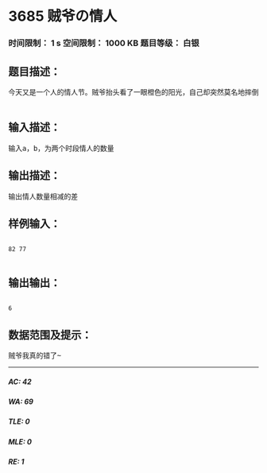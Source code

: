 # 3685 贼爷の情人   
### 时间限制： 1 s     空间限制： 1000 KB     题目等级： 白银  
## 题目描述：  

<pre>
今天又是一个人的情人节。贼爷抬头看了一眼橙色的阳光，自己却突然莫名地摔倒了地上，爬起来后，发现自己却在床上。桌上堆放的日记本，依稀记载着贼爷和情人们之前欢乐的过去。贼爷看了许久日记本后，坐在地上掩面抽泣，明明后宫佳丽三千，为什么，为什么会变成今天这个样子呢？看着桌上随意放着的一盒火柴，贼爷缓缓地伸出了手，拿出了里面的火柴，刚刚想点燃，心中泛起的一种无力却让他把火柴随手扔在一边，贼爷再次拿起了笔记本，一页页翻看着曾经的情人，看着地上的火柴，突然心生奇想，能不能把火柴摆成情人数量的样子,然后计算情人在他身边时的数字摆的火柴数减去部分情人离开他时摆的火柴数。  

</pre>
  
  
## 输入描述：  

<pre>
输入a，b，为两个时段情人的数量
</pre>
  
  
## 输出描述：  

<pre>
输出情人数量相减的差
</pre>
  
  
## 样例输入：  

<pre><code>
82 77  

</code></pre>
  
  
## 输出输出：  

<pre><code>
6
</code></pre>
  
  
## 数据范围及提示：  

<pre>
贼爷我真的错了~
</pre>
  
  
***  

##### AC: 42  
##### WA: 69  
##### TLE: 0  
##### MLE: 0  
##### RE: 1  
